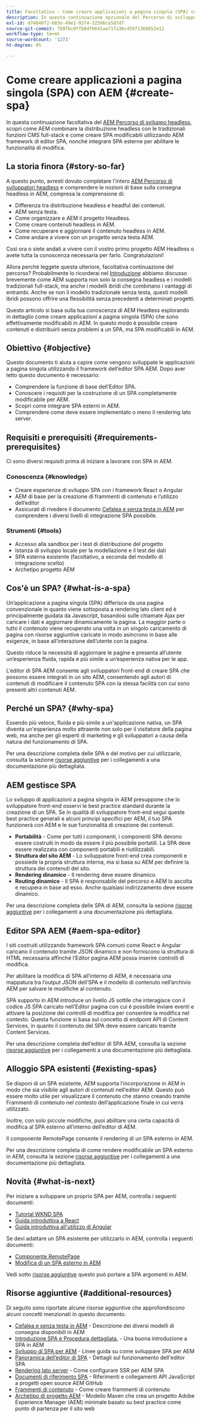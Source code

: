 ```yaml
---
title: Facoltativo - Come creare applicazioni a pagina singola (SPA) con AEM
description: In questa continuazione opzionale del Percorso di sviluppatori AEM headless, scopri come AEM combinare la distribuzione headless con le tradizionali funzioni CMS full-stack e come creare SPA modificabili utilizzando AEM framework di editor di contenuti.
exl-id: d74848f2-683e-49e1-9374-32596ca5d7d7
source-git-commit: 7b97bc0ffb0df6641ae71fa36c459f1368052e12
workflow-type: tm+mt
source-wordcount: '1273'
ht-degree: 0%

---
```


# Come creare applicazioni a pagina singola (SPA) con AEM {#create-spa}

In questa continuazione facoltativa del [AEM Percorso di sviluppo headless,](overview.md) scopri come AEM combinare la distribuzione headless con le tradizionali funzioni CMS full-stack e come creare SPA modificabili utilizzando AEM framework di editor SPA, nonché integrare SPA esterne per abilitare le funzionalità di modifica.

## La storia finora {#story-so-far}

A questo punto, avresti dovuto completare l&#39;intero [AEM Percorso di sviluppatori headless](overview.md) e comprendere le nozioni di base sulla consegna headless in AEM, compresa la comprensione di:

* Differenza tra distribuzione headless e headful dei contenuti.
* AEM senza testa.
* Come organizzare e AEM il progetto Headless.
* Come creare contenuti headless in AEM.
* Come recuperare e aggiornare il contenuto headless in AEM.
* Come andare a vivere con un progetto senza testa AEM.

Così ora o siete andati a vivere con il vostro primo progetto AEM Headless o avete tutta la conoscenza necessaria per farlo. Congratulazioni!

Allora perché leggete questa ulteriore, facoltativa continuazione del percorso? Probabilmente lo ricorderai nel [Introduzione](getting-started.md#integration-levels) abbiamo discusso brevemente come AEM supporta non solo la consegna headless e i modelli tradizionali full-stack, ma anche i modelli ibridi che combinano i vantaggi di entrambi. Anche se non il modello tradizionale senza testa, questi modelli ibridi possono offrire una flessibilità senza precedenti a determinati progetti.

Questo articolo si basa sulla tua conoscenza di AEM Headless esplorando in dettaglio come creare applicazioni a pagina singola (SPA) che sono effettivamente modificabili in AEM. In questo modo è possibile creare contenuti e distribuirli senza problemi a un SPA, ma SPA modificabili in AEM.

## Obiettivo {#objective}

Questo documento ti aiuta a capire come vengono sviluppate le applicazioni a pagina singola utilizzando il framework dell’editor SPA AEM. Dopo aver letto questo documento è necessario:

* Comprendere la funzione di base dell’Editor SPA.
* Conoscere i requisiti per la costruzione di un SPA completamente modificabile per AEM.
* Scopri come integrare SPA esterni in AEM.
* Comprendere come deve essere implementato o meno il rendering lato server.

## Requisiti e prerequisiti {#requirements-prerequisites}

Ci sono diversi requisiti prima di iniziare a lavorare con SPA in AEM.

### Conoscenza {#knowledge}

* Creare esperienze di sviluppo SPA con i framework React o Angular
* AEM di base per la creazione di frammenti di contenuto e l’utilizzo dell’editor
* Assicurati di rivedere il documento [Cefalea e senza testa in AEM](/help/sites-developing/headful-headless.md) per comprendere i diversi livelli di integrazione SPA possibile.

### Strumenti {#tools}

* Accesso alla sandbox per i test di distribuzione del progetto
* Istanza di sviluppo locale per la modellazione e il test dei dati
* SPA esterna esistente (facoltativo, a seconda del modello di integrazione scelto)
* Archetipo progetto AEM

## Cos&#39;è un SPA? {#what-is-a-spa}

Un’applicazione a pagina singola (SPA) differisce da una pagina convenzionale in quanto viene sottoposta a rendering lato client ed è principalmente guidata da Javascript, basandosi sulle chiamate Ajax per caricare i dati e aggiornare dinamicamente la pagina. La maggior parte o tutto il contenuto viene recuperato una volta in un singolo caricamento di pagina con risorse aggiuntive caricate in modo asincrono in base alle esigenze, in base all’interazione dell’utente con la pagina.

Questo riduce la necessità di aggiornare le pagine e presenta all’utente un’esperienza fluida, rapida e più simile a un’esperienza nativa per le app.

L’editor di SPA AEM consente agli sviluppatori front-end di creare SPA che possono essere integrati in un sito AEM, consentendo agli autori di contenuti di modificare il contenuto SPA con la stessa facilità con cui sono presenti altri contenuti AEM.

## Perché un SPA? {#why-spa}

Essendo più veloce, fluida e più simile a un&#39;applicazione nativa, un SPA diventa un&#39;esperienza molto attraente non solo per il visitatore della pagina web, ma anche per gli esperti di marketing e gli sviluppatori a causa della natura del funzionamento di SPA.

Per una descrizione completa delle SPA e del motivo per cui utilizzarle, consulta la sezione [risorse aggiuntive](#additional-resources) per i collegamenti a una documentazione più dettagliata.

## AEM gestisce SPA

Lo sviluppo di applicazioni a pagina singola in AEM presuppone che lo sviluppatore front-end osservi le best practice standard durante la creazione di un SPA. Se in qualità di sviluppatore front-end segui queste best practice generali e alcuni principi specifici per AEM, il tuo SPA funzionerà con AEM e le sue funzionalità di creazione dei contenuti.

* **Portabilità** - Come per tutti i componenti, i componenti SPA devono essere costruiti in modo da essere il più possibile portatili. La SPA deve essere realizzata con componenti portabili e riutilizzabili.
* **Struttura del sito AEM** - Lo sviluppatore front-end crea componenti e possiede la propria struttura interna, ma si basa su AEM per definire la struttura dei contenuti del sito.
* **Rendering dinamico** - Il rendering deve essere dinamico.
* **Routing dinamico** - Il SPA è responsabile del percorso e AEM lo ascolta e recupera in base ad esso. Anche qualsiasi indirizzamento deve essere dinamico.

Per una descrizione completa delle SPA di AEM, consulta la sezione [risorse aggiuntive](#additional-resources) per i collegamenti a una documentazione più dettagliata.

## Editor SPA AEM {#aem-spa-editor}

I siti costruiti utilizzando framework SPA comuni come React e Angular caricano il contenuto tramite JSON dinamico e non forniscono la struttura di HTML necessaria affinché l’Editor pagina AEM possa inserire controlli di modifica.

Per abilitare la modifica di SPA all’interno di AEM, è necessaria una mappatura tra l’output JSON dell’SPA e il modello di contenuto nell’archivio AEM per salvare le modifiche al contenuto.

SPA supporto in AEM introduce un livello JS sottile che interagisce con il codice JS SPA caricato nell’Editor pagina con cui è possibile inviare eventi e attivare la posizione dei controlli di modifica per consentire la modifica nel contesto. Questa funzione si basa sul concetto di endpoint API di Content Services, in quanto il contenuto del SPA deve essere caricato tramite Content Services.

Per una descrizione completa dell’editor di SPA AEM, consulta la sezione [risorse aggiuntive](#additional-resources) per i collegamenti a una documentazione più dettagliata.

## Alloggio SPA esistenti {#existing-spas}

Se disponi di un SPA esistente, AEM supporta l’incorporazione in AEM in modo che sia visibile agli autori di contenuti nell’editor AEM. Questo può essere molto utile per visualizzare il contenuto che stanno creando tramite Frammenti di contenuto nel contesto dell’applicazione finale in cui verrà utilizzato.

Inoltre, con solo piccole modifiche, puoi abilitare una certa capacità di modifica al SPA esterno all’interno dell’editor di AEM.

Il componente RemotePage consente il rendering di un SPA esterno in AEM.

Per una descrizione completa di come rendere modificabile un SPA esterno in AEM, consulta la sezione [risorse aggiuntive](#additional-resources) per i collegamenti a una documentazione più dettagliata.

## Novità {#what-is-next}

Per iniziare a sviluppare un proprio SPA per AEM, controlla i seguenti documenti:

* [Tutorial WKND SPA](/help/sites-developing/spa-wknd.md)
* [Guida introduttiva a React](/help/sites-developing/spa-getting-started-react.md)
* [Guida introduttiva all&#39;utilizzo di Angular](/help/sites-developing/spa-getting-started-angular.md)

Se devi adattare un SPA esistente per utilizzarlo in AEM, controlla i seguenti documenti:

* [Componente RemotePage](/help/sites-developing/spa-remote-page.md)
* [Modifica di un SPA esterno in AEM](/help/sites-developing/spa-edit-external.md)

Vedi sotto [risorse aggiuntive](#additional-resources) questo può portare a SPA argomenti in AEM.

## Risorse aggiuntive {#additional-resources}

Di seguito sono riportate alcune risorse aggiuntive che approfondiscono alcuni concetti menzionati in questo documento.

* [Cefalea e senza testa in AEM](/help/sites-developing/headful-headless.md) - Descrizione dei diversi modelli di consegna disponibili in AEM
* [Introduzione SPA e Procedura dettagliata.](/help/sites-developing/spa-walkthrough.md) - Una buona introduzione a SPA in AEM
* [Sviluppo di SPA per AEM](/help/sites-developing/spa-architecture.md) - Linee guida su come sviluppare SPA per AEM
* [Panoramica dell’editor di SPA](/help/sites-developing/spa-overview.md) - Dettagli sul funzionamento dell&#39;editor SPA
* [Rendering lato server](/help/sites-developing/spa-ssr.md) - Come configurare SSR per AEM SPA
* [Documenti di riferimento SPA](/help/sites-developing/spa-reference-materials.md) - Riferimenti e collegamenti API JavaScript a progetti open source AEM GitHub
* [Frammenti di contenuto](/help/assets/content-fragments/content-fragments.md) - Come creare frammenti di contenuto
* [Archetipo di progetto AEM](https://experienceleague.adobe.com/docs/experience-manager-core-components/using/developing/archetype/overview.html) - Modello Maven che crea un progetto Adobe Experience Manager (AEM) minimale basato su best practice come punto di partenza per il sito web
